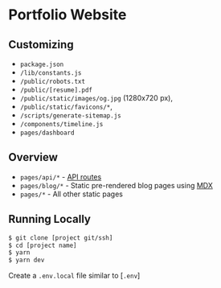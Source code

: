 # Portfolio Website

## Customizing

- `package.json`
- `/lib/constants.js`
- `/public/robots.txt`
- `/public/[resume].pdf`
- `/public/static/images/og.jpg` (1280x720 px),
- `/public/static/favicons/*`,
- `/scripts/generate-sitemap.js`
- `/components/timeline.js`
- `pages/dashboard`

## Overview

- `pages/api/*` - [API routes](https://nextjs.org/docs/api-routes/introduction)
- `pages/blog/*` - Static pre-rendered blog pages using [MDX](https://github.com/mdx-js/mdx)
- `pages/*` - All other static pages

## Running Locally

```bash
$ git clone [project git/ssh]
$ cd [project name]
$ yarn
$ yarn dev
```

Create a `.env.local` file similar to [`.env`]
